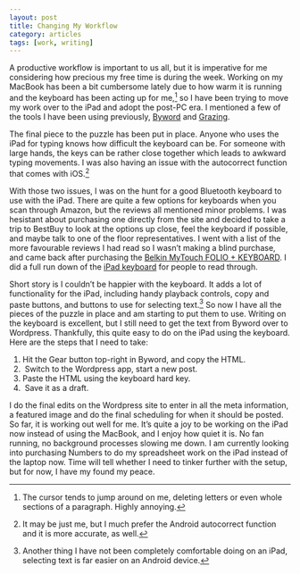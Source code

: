 ```yaml
---
layout: post
title: Changing My Workflow
category: articles
tags: [work, writing]
---
```


A productive workflow is important to us all, but it is imperative for me considering how precious my free time is during the week. Working on my MacBook has been a bit cumbersome lately due to how warm it is running and the keyboard has been acting up for me,[^1] so I have been trying to move my work over to the iPad and adopt the post-PC era. I mentioned a few of the tools I have been using previously, [Byword](https://itunes.apple.com/ca/app/byword/id482063361?mt=8&uo=4&at=10l4Qt "Byword") and [Grazing](https://itunes.apple.com/ca/app/grazing-web-browser/id387125749?mt=8&uo=4&at=10l4Qt "Grazing"). 

The final piece to the puzzle has been put in place. Anyone who uses the iPad for typing knows how difficult the keyboard can be. For someone with large hands, the keys can be rather close together which leads to awkward typing movements. I was also having an issue with the autocorrect function that comes with iOS.[^2] 

With those two issues, I was on the hunt for a good Bluetooth keyboard to use with the iPad. There are quite a few options for keyboards when you scan through Amazon, but the reviews all mentioned minor problems. I was hesistant about purchasing one directly from the site and decided to take a trip to BestBuy to look at the options up close, feel the keyboard if possible, and maybe talk to one of the floor representatives. I went with a list of the more favourable reviews I had read so I wasn’t making a blind purchase, and came back after purchasing the [Belkin MyTouch FOLIO + KEYBOARD](http://www.amazon.com/gp/product/B0079TOG82/ref=as_li_ss_tl?ie=UTF8&camp=1789&creative=390957&creativeASIN=B0079TOG82&linkCode=as2&tag=hotelresources-20 "Belkin iPad Keyboard"). I did a full run down of the [iPad keyboard](http://www.scribd.com/doc/103931306/Best-iPad-Case-with-keyboard) for people to read through. 

Short story is I couldn’t be happier with the keyboard. It adds a lot of functionality for the iPad, including handy playback controls, copy and paste buttons, and buttons to use for selecting text.[^3] So now I have all the pieces of the puzzle in place and am starting to put them to use. Writing on the keyboard is excellent, but I still need to get the text from Byword over to Wordpress. Thankfully, this quite easy to do on the iPad using the keyboard. Here are the steps that I need to take: 

  1. Hit the Gear button top-right in Byword, and copy the HTML.
  2.  Switch to the Wordpress app, start a new post.
  3. Paste the HTML using the keyboard hard key.
  4.  Save it as a draft.
  
I do the final edits on the Wordpress site to enter in all the meta information, a featured image and do the final scheduling for when it should be posted. So far, it is working out well for me. It’s quite a joy to be working on the iPad now instead of using the MacBook, and I enjoy how quiet it is. No fan running, no background processes slowing me down. I am currently looking into purchasing Numbers to do my spreadsheet work on the iPad instead of the laptop now. Time will tell whether I need to tinker further with the setup, but for now, I have my found my peace. 


[^1]: The cursor tends to jump around on me, deleting letters or even whole sections of a paragraph. Highly annoying.

[^2]: It may be just me, but I much prefer the Android autocorrect function and it is more accurate, as well.

[^3]: Another thing I have not been completely comfortable doing on an iPad, selecting text is far easier on an Android device. 